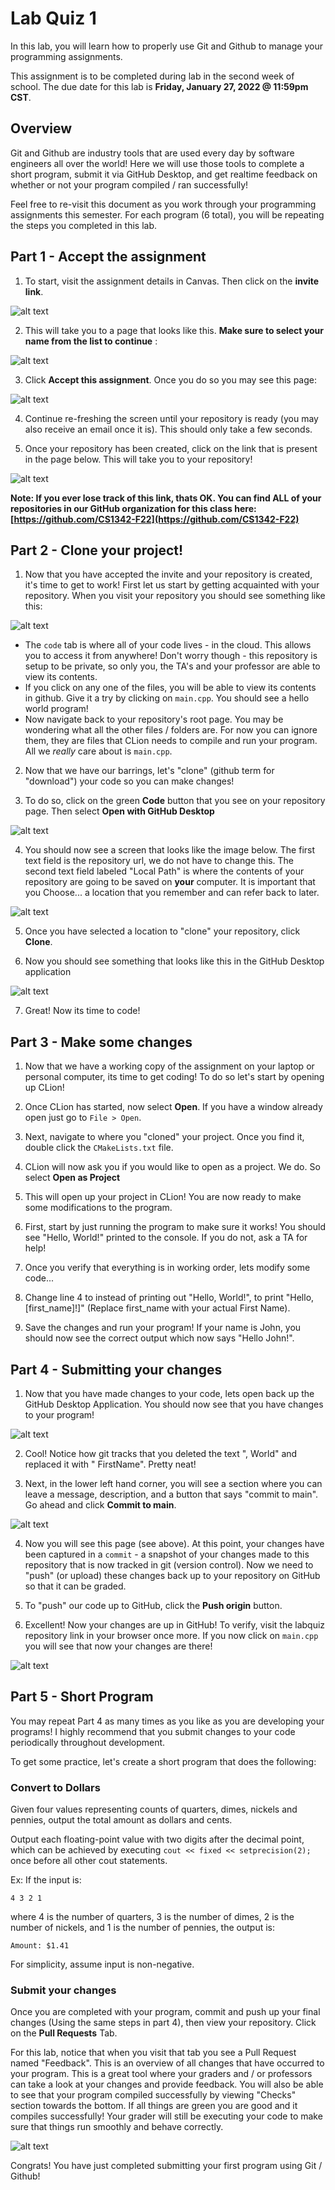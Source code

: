 # Lab Quiz 1
In this lab, you will learn how to properly use Git and Github to manage your programming assignments.

This assignment is to be completed during lab in the second week of school. The due date for this lab is **Friday, January 27, 2022 @ 11:59pm CST**.

## Overview
Git and Github are industry tools that are used every day by software engineers all over the world!
Here we will use those tools to complete a short program, submit it via GitHub Desktop, and get realtime feedback on whether or 
not your program compiled / ran successfully!

Feel free to re-visit this document as you work through your programming assignments this semester. For each program (6 total), you will 
be repeating the steps you completed in this lab. 

## Part 1 - Accept the assignment
1. To start, visit the assignment details in Canvas. Then click on the **invite link**. 

![alt text](images/image1.png "Invite")


2. This will take you to a page that looks like this. **Make sure to select your name from the list to continue** : 

![alt text](images/image2.png "Invite")

3. Click **Accept this assignment**. Once you do so you may see this page: 

![alt text](images/image3.png "Invite")

4. Continue re-freshing the screen until your repository is ready (you may also receive an email once it is). This should only take a few seconds. 

5. Once your repository has been created, click on the link that is present in the page below. This will take you to your repository!

![alt text](images/image4.png)

**Note: If you ever lose track of this link, thats OK. You can find ALL of your repositories in our GitHub organization for this class here: [https://github.com/CS1342-F22](https://github.com/CS1342-F22)**

## Part 2 - Clone your project!
1. Now that you have accepted the invite and your repository is created, it's time to get to work! First let us start by getting acquainted with your repository. When you visit your repository you should see something like this:


![alt text](images/image5.png)

- The `code` tab is where all of your code lives - in the cloud. This allows you to access it from anywhere! Don't worry though - this repository is setup to be private, so only you, the TA's and your professor are able to view its contents. 
- If you click on any one of the files, you will be able to view its contents in github. Give it a try by clicking on `main.cpp`. You should see a hello world program!
- Now navigate back to your repository's root page. You may be wondering what all the other files / folders are. For now you can ignore them, they are files that CLion needs to compile and run your program. All we _really_ care about is `main.cpp`.

2. Now that we have our barrings, let's "clone" (github term for "download") your code so you can make changes! 

3. To do so, click on the green **Code** button that you see on your repository page. Then select **Open with GitHub Desktop**

![alt text](images/image6.png)

4. You should now see a screen that looks like the image below. The first text field is the repository url, we do not have to change this. The second text field labeled "Local Path" is where the contents of your repository are going to be saved on **your** computer. It is important that you Choose... a location that you remember and can refer back to later. 

![alt text](images/image7.png)

5. Once you have selected a location to "clone" your repository, click **Clone**. 

6. Now you should see something that looks like this in the GitHub Desktop application

![alt text](images/image8.png)

7. Great! Now its time to code!

## Part 3 - Make some changes
1. Now that we have a working copy of the assignment on your laptop or personal computer, its time to get coding! To do so let's start by opening up CLion!

2. Once CLion has started, now select **Open**. If you have a window already open just go to `File > Open`. 

3. Next, navigate to where you "cloned" your project. Once you find it, double click the `CMakeLists.txt` file. 

4. CLion will now ask you if you would like to open as a project. We do. So select **Open as Project**

5. This will open up your project in CLion! You are now ready to make some modifications to the program. 

6. First, start by just running the program to make sure it works! You should see "Hello, World!" printed to the console. If you do not, ask a TA for help!

7. Once you verify that everything is in working order, lets modify some code...

8. Change line 4 to instead of printing out "Hello, World!", to print "Hello, [first_name]!]" (Replace first_name with your actual First Name). 

9. Save the changes and run your program! If your name is John, you should now see the correct output which now says "Hello John!".

## Part 4 - Submitting your changes
1. Now that you have made changes to your code, lets open back up the GitHub Desktop Application. You should now see that you have changes to your program!

![alt text](images/image9.png)

2. Cool! Notice how git tracks that you deleted the text ", World" and replaced it with " FirstName". Pretty neat! 

3. Next, in the lower left hand corner, you will see a section where you can leave a message, description, and a button that says "commit to main". Go ahead and click **Commit to main**. 

![alt text](images/image10.png)

4. Now you will see this page (see above). At this point, your changes have been captured in a `commit` - a snapshot of your changes made to this repository that is now tracked in git (version control). Now we need to "push" (or upload) these changes back up to your repository on GitHub so that it can be graded. 

5. To "push" our code up to GitHub, click the **Push origin** button. 

6. Excellent! Now your changes are up in GitHub! To verify, visit the labquiz repository link in your browser once more. If you now click on `main.cpp` you will see that now your changes are there! 

![alt text](images/image11.png)

## Part 5 - Short Program
You may repeat Part 4 as many times as you like as you are developing your programs! I highly recommend that you submit changes to your code periodically throughout development.

To get some practice, let's create a short program that does the following: 

### Convert to Dollars
Given four values representing counts of quarters, dimes, nickels and pennies, output the total amount as dollars and cents.

Output each floating-point value with two digits after the decimal point, which can be achieved by executing
`cout << fixed << setprecision(2);` once before all other cout statements.

Ex: If the input is:

```
4 3 2 1
```
where 4 is the number of quarters, 3 is the number of dimes, 2 is the number of nickels, and 1 is the number of pennies, the output is:
```
Amount: $1.41
```
For simplicity, assume input is non-negative.

### Submit your changes
Once you are completed with your program, commit and push up your final changes (Using the same steps in part 4), then view your repository. Click on the **Pull Requests** Tab. 

For this lab, notice that when you visit that tab you see a Pull Request named "Feedback". This is an overview of all changes that have occurred to your program. This is a great tool where your graders and / or professors can take a look at your changes and provide feedback. You will also be able to see that your program compiled successfully by viewing "Checks" section towards the bottom. If all things are green you are good and it compiles successfully! Your grader will still be executing your code to make sure that things run smoothly and behave correctly. 

![alt text](images/image12.png)

Congrats! You have just completed submitting your first program using Git / Github!